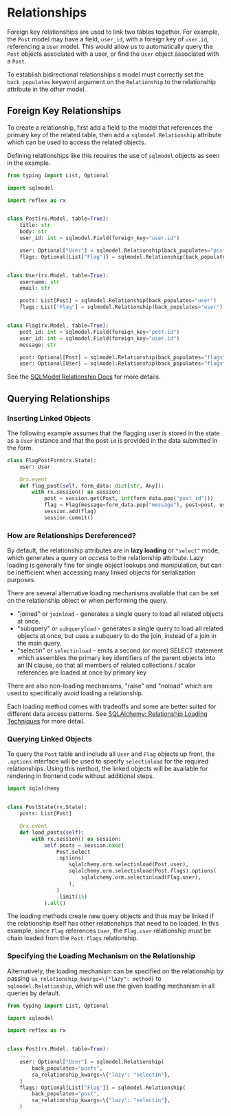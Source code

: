 # Relationships

Foreign key relationships are used to link two tables together. For example,
the `Post` model may have a field, `user_id`, with a foreign key of `user.id`,
referencing a `User` model. This would allow us to automatically query the `Post` objects
associated with a user, or find the `User` object associated with a `Post`.

To establish bidirectional relationships a model must correctly set the
`back_populates` keyword argument on the `Relationship` to the relationship
attribute in the _other_ model.

## Foreign Key Relationships

To create a relationship, first add a field to the model that references the
primary key of the related table, then add a `sqlmodel.Relationship` attribute
which can be used to access the related objects.

Defining relationships like this requires the use of `sqlmodel` objects as
seen in the example.

```python
from typing import List, Optional

import sqlmodel

import reflex as rx


class Post(rx.Model, table=True):
    title: str
    body: str
    user_id: int = sqlmodel.Field(foreign_key="user.id")

    user: Optional["User"] = sqlmodel.Relationship(back_populates="posts")
    flags: Optional[List["Flag"]] = sqlmodel.Relationship(back_populates="post")


class User(rx.Model, table=True):
    username: str
    email: str

    posts: List[Post] = sqlmodel.Relationship(back_populates="user")
    flags: List["Flag"] = sqlmodel.Relationship(back_populates="user")


class Flag(rx.Model, table=True):
    post_id: int = sqlmodel.Field(foreign_key="post.id")
    user_id: int = sqlmodel.Field(foreign_key="user.id")
    message: str

    post: Optional[Post] = sqlmodel.Relationship(back_populates="flags")
    user: Optional[User] = sqlmodel.Relationship(back_populates="flags")
```

See the [SQLModel Relationship Docs](https://sqlmodel.tiangolo.com/tutorial/relationship-attributes/define-relationships-attributes/) for more details.

## Querying Relationships

### Inserting Linked Objects

The following example assumes that the flagging user is stored in the state as a
`User` instance and that the post `id` is provided in the data submitted in the
form.

```python
class FlagPostForm(rx.State):
    user: User

    @rx.event
    def flag_post(self, form_data: dict[str, Any]):
        with rx.session() as session:
            post = session.get(Post, int(form_data.pop("post_id")))
            flag = Flag(message=form_data.pop("message"), post=post, user=self.user)
            session.add(flag)
            session.commit()
```

### How are Relationships Dereferenced?

By default, the relationship attributes are in **lazy loading** or `"select"`
mode, which generates a query _on access_ to the relationship attribute. Lazy
loading is generally fine for single object lookups and manipulation, but can be
inefficient when accessing many linked objects for serialization purposes.

There are several alternative loading mechanisms available that can be set on
the relationship object or when performing the query.

* "joined" or `joinload` - generates a single query to load all related objects
  at once.
* "subquery" or `subqueryload` - generates a single query to load all related
  objects at once, but uses a subquery to do the join, instead of a join in the
  main query.
* "selectin" or `selectinload` - emits a second (or more) SELECT statement which
  assembles the primary key identifiers of the parent objects into an IN clause,
  so that all members of related collections / scalar references are loaded at
  once by primary key

There are also non-loading mechanisms, "raise" and "noload" which are used to
specifically avoid loading a relationship.

Each loading method comes with tradeoffs and some are better suited for different
data access patterns.
See [SQLAlchemy: Relationship Loading Techniques](https://docs.sqlalchemy.org/en/14/orm/loading_relationships.html)
for more detail.

### Querying Linked Objects

To query the `Post` table and include all `User` and `Flag` objects up front,
the `.options` interface will be used to specify `selectinload` for the required
relationships. Using this method, the linked objects will be available for
rendering in frontend code without additional steps.

```python
import sqlalchemy


class PostState(rx.State):
    posts: List[Post]

    @rx.event
    def load_posts(self):
        with rx.session() as session:
            self.posts = session.exec(
                Post.select
                .options(
                    sqlalchemy.orm.selectinload(Post.user),
                    sqlalchemy.orm.selectinload(Post.flags).options(
                        sqlalchemy.orm.selectinload(Flag.user),
                    ),
                )
                .limit(15)
            ).all()
```

The loading methods create new query objects and thus may be linked if the
relationship itself has other relationships that need to be loaded. In this
example, since `Flag` references `User`, the `Flag.user` relationship must be
chain loaded from the `Post.flags` relationship.

### Specifying the Loading Mechanism on the Relationship

Alternatively, the loading mechanism can be specified on the relationship by
passing `sa_relationship_kwargs=\{"lazy": method}` to `sqlmodel.Relationship`,
which will use the given loading mechanism in all queries by default.

```python
from typing import List, Optional

import sqlmodel

import reflex as rx


class Post(rx.Model, table=True):
    ...
    user: Optional["User"] = sqlmodel.Relationship(
        back_populates="posts",
        sa_relationship_kwargs=\{"lazy": "selectin"},
    )
    flags: Optional[List["Flag"]] = sqlmodel.Relationship(
        back_populates="post",
        sa_relationship_kwargs=\{"lazy": "selectin"},
    )
```
